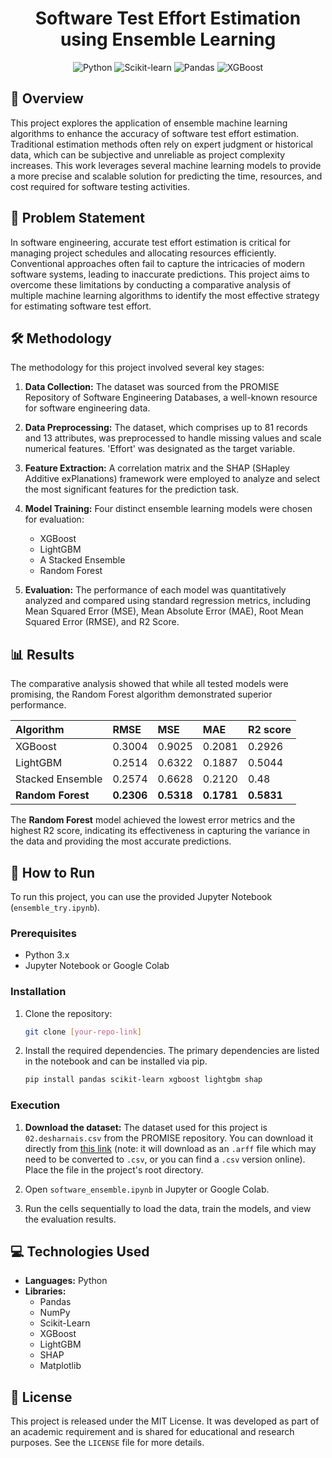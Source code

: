 <div align="center">

# Software Test Effort Estimation using Ensemble Learning

![Python](https://img.shields.io/badge/Python-3776AB?style=for-the-badge&logo=python&logoColor=white) ![Scikit-learn](https://img.shields.io/badge/scikit--learn-%23F7931E.svg?style=for-the-badge&logo=scikit-learn&logoColor=white) ![Pandas](https://img.shields.io/badge/pandas-%23150458.svg?style=for-the-badge&logo=pandas&logoColor=white) ![XGBoost](https://img.shields.io/badge/XGBoost-006600?style=for-the-badge&logo=xgboost&logoColor=white)

</div>

## 📝 Overview

This project explores the application of ensemble machine learning algorithms to enhance the accuracy of software test effort estimation. Traditional estimation methods often rely on expert judgment or historical data, which can be subjective and unreliable as project complexity increases. This work leverages several machine learning models to provide a more precise and scalable solution for predicting the time, resources, and cost required for software testing activities.

## 🎯 Problem Statement

In software engineering, accurate test effort estimation is critical for managing project schedules and allocating resources efficiently. Conventional approaches often fail to capture the intricacies of modern software systems, leading to inaccurate predictions. This project aims to overcome these limitations by conducting a comparative analysis of multiple machine learning algorithms to identify the most effective strategy for estimating software test effort.

## 🛠️ Methodology

The methodology for this project involved several key stages:

1.  **Data Collection:** The dataset was sourced from the PROMISE Repository of Software Engineering Databases, a well-known resource for software engineering data.

2.  **Data Preprocessing:** The dataset, which comprises up to 81 records and 13 attributes, was preprocessed to handle missing values and scale numerical features. 'Effort' was designated as the target variable.

3.  **Feature Extraction:** A correlation matrix and the SHAP (SHapley Additive exPlanations) framework were employed to analyze and select the most significant features for the prediction task.

4.  **Model Training:** Four distinct ensemble learning models were chosen for evaluation:

    * XGBoost
    * LightGBM
    * A Stacked Ensemble
    * Random Forest

5.  **Evaluation:** The performance of each model was quantitatively analyzed and compared using standard regression metrics, including Mean Squared Error (MSE), Mean Absolute Error (MAE), Root Mean Squared Error (RMSE), and R2 Score.

## 📊 Results

The comparative analysis showed that while all tested models were promising, the Random Forest algorithm demonstrated superior performance.

| **Algorithm** | **RMSE** | **MSE** | **MAE** | **R2 score** |
| :----------------- | :--------- | :--------- | :--------- | :----------- |
| XGBoost            | 0.3004     | 0.9025     | 0.2081     | 0.2926       |
| LightGBM           | 0.2514     | 0.6322     | 0.1887     | 0.5044       |
| Stacked Ensemble   | 0.2574     | 0.6628     | 0.2120     | 0.48         |
| **Random Forest** | **0.2306** | **0.5318** | **0.1781** | **0.5831** |

The **Random Forest** model achieved the lowest error metrics and the highest R2 score, indicating its effectiveness in capturing the variance in the data and providing the most accurate predictions.

## 🚀 How to Run

To run this project, you can use the provided Jupyter Notebook (`ensemble_try.ipynb`).

### Prerequisites

* Python 3.x
* Jupyter Notebook or Google Colab

### Installation

1.  Clone the repository:
    ```bash
    git clone [your-repo-link]
    ```

2.  Install the required dependencies. The primary dependencies are listed in the notebook and can be installed via pip.
    ```bash
    pip install pandas scikit-learn xgboost lightgbm shap
    ```

### Execution

1.  **Download the dataset:** The dataset used for this project is `02.desharnais.csv` from the PROMISE repository. You can download it directly from [this link](http://promise.site.uottawa.ca/SERepository/datasets/desharnais.arff) (note: it will download as an `.arff` file which may need to be converted to `.csv`, or you can find a `.csv` version online). Place the file in the project's root directory.

2.  Open `software_ensemble.ipynb` in Jupyter or Google Colab.

3.  Run the cells sequentially to load the data, train the models, and view the evaluation results.

## 💻 Technologies Used

* **Languages:** Python
* **Libraries:**
    * Pandas
    * NumPy
    * Scikit-Learn
    * XGBoost
    * LightGBM
    * SHAP
    * Matplotlib

## 📜 License

This project is released under the MIT License. It was developed as part of an academic requirement and is shared for educational and research purposes. See the `LICENSE` file for more details.
